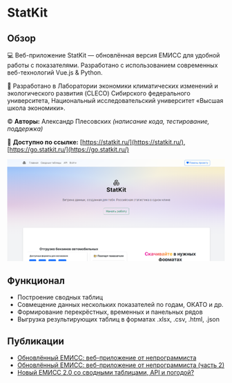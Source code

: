 # StatKit
## Обзор
💻 Веб-приложение StatKit — обновлённая версия ЕМИСС для удобной работы с показателями. Разработано с использованием современных веб-технологий Vue.js & Python.

🧪 Разработано в Лаборатории экономики климатических изменений и экологического развития (CLECO) Сибирского федерального университета, Национальный исследовательский университет «Высшая школа экономики».

© **Авторы:** Александр Плесовских *(написание кода, тестирование, поддержка)*

🔗 **Доступно по ссылке:** [https://statkit.ru/](https://statkit.ru/), [https://go.statkit.ru/](https://go.statkit.ru/)

![statkit hero image](https://github.com/alexanderplesovskikh/statkit/blob/master/statkit.png)

## Функционал
* Построение сводных таблиц
* Совмещение данных нескольких показателей по годам, ОКАТО и др.
* Формирование перекрёстных, временных и панельных рядов
* Выгрузка результирующих таблиц в форматах .xlsx, .csv, .html, .json

## Публикации
* [Обновлённый ЕМИСС: веб-приложение от непрограммиста](https://habr.com/ru/articles/812123/)
* [Обновлённый ЕМИСС: веб-приложение от непрограммиста (часть 2)](https://habr.com/ru/posts/902254/)
* [Новый ЕМИСС 2.0 со сводными таблицами, API и погодой?](https://habr.com/ru/articles/907124/)
